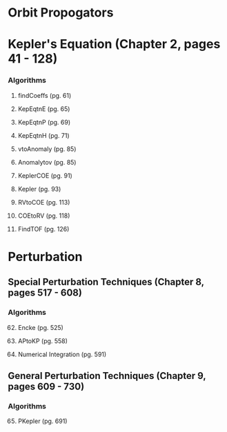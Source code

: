 # Orbit Propogators

# Kepler's Equation (Chapter 2, pages 41 - 128)

### Algorithms

1. findCoeffs (pg. 61)

2. KepEqtnE (pg. 65)

3. KepEqtnP (pg. 69)

4. KepEqtnH (pg. 71)

5. vtoAnomaly (pg. 85)

6. Anomalytov (pg. 85)

7. KeplerCOE (pg. 91)

8. Kepler (pg. 93)

9. RVtoCOE (pg. 113)

10. COEtoRV (pg. 118)

11. FindTOF (pg. 126)

# Perturbation

## Special Perturbation Techniques (Chapter 8, pages 517 - 608)

### Algorithms

62. Encke (pg. 525)

63. APtoKP (pg. 558)

64. Numerical Integration (pg. 591)

## General Perturbation Techniques (Chapter 9, pages 609 - 730)

### Algorithms

65. PKepler (pg. 691)
